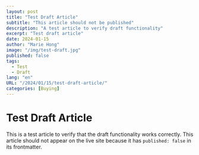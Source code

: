 ```yaml
---
layout: post
title: "Test Draft Article"
subtitle: "This article should not be published"
description: "A test article to verify draft functionality"
excerpt: "Test draft article"
date: 2024-01-15
author: "Marie Hong"
image: "/img/test-draft.jpg"
published: false
tags:
  - Test
  - Draft
lang: "en"
URL: "/2024/01/15/test-draft-article/"
categories: [Buying]
---
```


# Test Draft Article

This is a test article to verify that the draft functionality works correctly. This article should not appear on the live site because it has `published: false` in its frontmatter.
